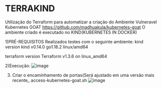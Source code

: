 <h1>TERRAKIND</h1>

Utilização do Terraform para automatizar a criação do Ambiente Vulneravel Kubernetes GOAT https://github.com/madhuakula/kubernetes-goat
O ambiente criado é executado no KIND(KUBERNETES IN DOCKER)

1)PRÉ-REQUISITOS
Realizados testes com o seguinte ambiente:
kind version
kind v0.14.0 go1.18.2 linux/amd64

terraform version
Terraform v1.3.6 on linux_amd64

2)Execução:
![image](https://user-images.githubusercontent.com/86935257/205556464-ef1ead2a-4fc5-4dfd-949b-9a7bb94d7bbf.png)

3) Criar o encaminhamento de portas(Será ajustado em uma versão mais recente_
access-kubernetes-goat.sh
![image](https://user-images.githubusercontent.com/86935257/205568306-bb683080-8f29-4f79-97ad-780a23c597a1.png)

